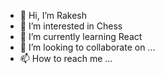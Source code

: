 - 👋 Hi, I’m Rakesh
- 👀 I’m interested in Chess
- 🌱 I’m currently learning React
- 💞️ I’m looking to collaborate on ...
- 📫 How to reach me ...

<!---
developerrakesh93/developerrakesh93 is a ✨ special ✨ repository because its `README.md` (this file) appears on your GitHub profile.
You can click the Preview link to take a look at your changes.
--->
